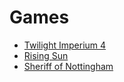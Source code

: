 # Games
- [Twilight Imperium 4](games/ti/README.md)
- [Rising Sun](games/risingsun/README.md)
- [Sheriff of Nottingham](games/sheriff/sheriff.md)

